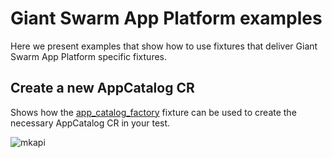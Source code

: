 # Giant Swarm App Platform examples

Here we present examples that show how to use fixtures that deliver
Giant Swarm App Platform specific fixtures.

## Create a new AppCatalog CR

Shows how the [app_catalog_factory](pytest_helm_charts.fixtures.app_catalog_factory) fixture can be used
to create the necessary AppCatalog CR in your test.

![mkapi](examples.test_giantswarm_app_platform.test_app_catalog_add_remove)
